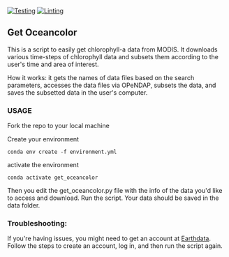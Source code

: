 <!-- TO-DO:
specify how to run the script. I can run o pycharm no problem, but I think I should give 
a command line option -->

[![Testing](https://github.com/apkrelling/get_oceancolor/actions/workflows/test.yml/badge.svg)](https://github.com/apkrelling/get_oceancolor/actions/workflows/test.yml)
[![Linting](https://github.com/apkrelling/get_oceancolor/actions/workflows/lint.yml/badge.svg)](https://github.com/apkrelling/get_oceancolor/actions/workflows/lint.yml)

## Get Oceancolor
This is a script to easily get chlorophyll-a data from MODIS. It downloads various time-steps 
of chlorophyll data and subsets them according to the user's time and area of interest.

How it works: it gets the names of data files based on the search parameters, accesses the 
data files via OPeNDAP, subsets the data, and saves the subsetted data in the user's computer.


### USAGE

<!-- [Install GitHub CLI](https://github.com/cli/cli#installation) in your machine -->


Fork the repo to your local machine

<!-- `gh repo fork REPOSITORY` -->

Create your environment

`conda env create -f environment.yml`

activate the environment

`conda activate get_oceancolor`

Then you edit the get_oceancolor.py file with the info of the data you'd like to access and download. Run the script. Your data should be saved in the data folder.

### Troubleshooting:
If you're having issues, you might need to get an account at [Earthdata](https://www.earthdata.nasa.gov/eosdis/science-system-description/eosdis-components/earthdata-login). 
Follow the steps to create an account, log in, and then run the script again.
